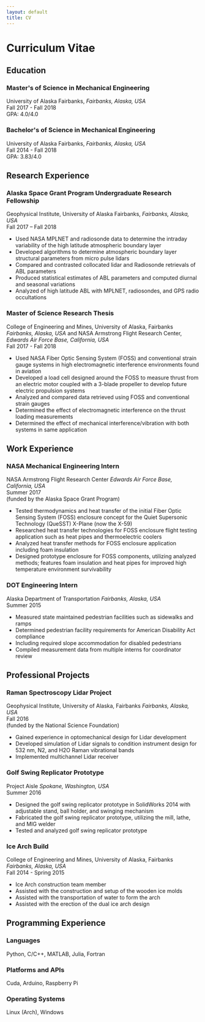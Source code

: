 ```yaml
---
layout: default
title: CV
---
```


# Curriculum Vitae

## Education

### Master's of Science in Mechanical Engineering

University of Alaska Fairbanks, _Fairbanks, Alaska, USA_  
Fall 2017 - Fall 2018  
GPA: 4.0/4.0  

### Bachelor's of Science in Mechanical Engineering

University of Alaska Fairbanks, _Fairbanks, Alaska, USA_  
Fall 2014 - Fall 2018  
GPA: 3.83/4.0  

## Research Experience

### Alaska Space Grant Program Undergraduate Research Fellowship

Geophysical Institute, University of Alaska Fairbanks, _Fairbanks, Alaska, USA_  
Fall 2017 – Fall 2018  

- Used NASA MPLNET and radiosonde data to determine the intraday variability of the high latitude atmospheric boundary layer
- Developed algorithms to determine atmospheric boundary layer structural parameters from micro pulse lidars
- Compared and contrasted collocated lidar and Radiosonde retrievals of ABL parameters
- Produced statistical estimates of ABL parameters and computed diurnal and seasonal variations 
- Analyzed of high latitude ABL with MPLNET, radiosondes, and GPS radio occultations
 
### Master of Science Research Thesis

College of Engineering and Mines, University of Alaska, Fairbanks _Fairbanks, Alaska, USA_ and NASA Armstrong Flight Research Center, _Edwards Air Force Base, California, USA_  
Fall 2017 - Fall 2018  

- Used NASA Fiber Optic Sensing System (FOSS) and conventional strain gauge systems in high electromagnetic interference environments found in aviation
- Developed a load cell designed around the FOSS to measure thrust from an electric motor coupled with a 3-blade propeller to develop future electric propulsion systems
- Analyzed and compared data retrieved using FOSS and conventional strain gauges
- Determined the effect of electromagnetic interference on the thrust loading measurements
- Determined the effect of mechanical interference/vibration with both systems in same application

## Work Experience

### NASA Mechanical Engineering Intern

NASA Armstrong Flight Research Center _Edwards Air Force Base, California, USA_  
Summer 2017  
(funded by the Alaska Space Grant Program)  

- Tested thermodynamics and heat transfer of the initial Fiber Optic Sensing System (FOSS) enclosure concept for the Quiet Supersonic Technology (QueSST) X-Plane (now the X-59)
- Researched heat transfer technologies for FOSS enclosure flight testing application such as heat pipes and thermoelectric coolers
- Analyzed heat transfer methods for FOSS enclosure application including foam insulation
- Designed prototype enclosure for FOSS components, utilizing analyzed methods; features foam insulation and heat pipes for improved high temperature environment survivability

### DOT Engineering Intern

Alaska Department of Transportation _Fairbanks, Alaska, USA_  
Summer 2015  

- Measured state maintained pedestrian facilities such as sidewalks and ramps
- Determined pedestrian facility requirements for American Disability Act compliance
- Including required slope accommodation for disabled pedestrians
- Compiled measurement data from multiple interns for coordinator review

## Professional Projects

### Raman Spectroscopy Lidar Project

Geophysical Institute, University of Alaska, Fairbanks _Fairbanks, Alaska, USA_  
Fall 2016  
(funded by the National Science Foundation)  

- Gained experience in optomechanical design for Lidar development
- Developed simulation of Lidar signals to condition instrument design for 532 nm, N2, and H2O Raman vibrational bands
- Implemented multichannel Lidar receiver

### Golf Swing Replicator Prototype

Project Aisle _Spokane, Washington, USA_  
Summer 2016  

- Designed the golf swing replicator prototype in SolidWorks 2014 with adjustable stand, ball holder, and swinging mechanism
- Fabricated the golf swing replicator prototype, utilizing the mill, lathe, and MIG welder
- Tested and analyzed golf swing replicator prototype

### Ice Arch Build

College of Engineering and Mines, University of Alaska, Fairbanks _Fairbanks, Alaska, USA_  
Fall 2014 - Spring 2015  

- Ice Arch construction team member
- Assisted with the construction and setup of the wooden ice molds
- Assisted with the transportation of water to form the arch
- Assisted with the erection of the dual ice arch design

## Programming Experience

### Languages

Python, C/C++, MATLAB, Julia, Fortran

### Platforms and APIs

Cuda, Arduino, Raspberry Pi

### Operating Systems

Linux (Arch), Windows
